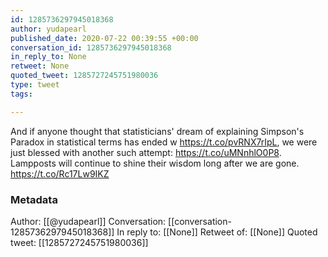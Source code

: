 ```yaml
---
id: 1285736297945018368
author: yudapearl
published_date: 2020-07-22 00:39:55 +00:00
conversation_id: 1285736297945018368
in_reply_to: None
retweet: None
quoted_tweet: 1285727245751980036
type: tweet
tags:

---
```


And if anyone thought that statisticians' dream of explaining Simpson's Paradox in statistical terms has ended w https://t.co/pvRNX7rIpL, we were just blessed with another such attempt: https://t.co/uMNnhlO0P8. Lampposts will continue to shine their wisdom long after we are gone. https://t.co/Rc17Lw9IKZ

### Metadata

Author: [[@yudapearl]]
Conversation: [[conversation-1285736297945018368]]
In reply to: [[None]]
Retweet of: [[None]]
Quoted tweet: [[1285727245751980036]]
